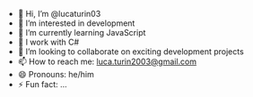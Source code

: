 - 👋 Hi, I’m @lucaturin03
- 👀 I’m interested in development
- 🌱 I’m currently learning JavaScript
- 💼 I work with C#
- 💞️ I’m looking to collaborate on exciting development projects
- 📫 How to reach me: luca.turin2003@gmail.com
- 😄 Pronouns: he/him
- ⚡ Fun fact: ...

<!---
lucaturin03/lucaturin03 is a ✨ special ✨ repository because its `README.md` (this file) appears on your GitHub profile.
You can click the Preview link to take a look at your changes.
--->
